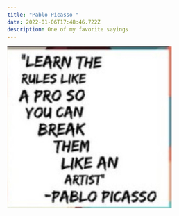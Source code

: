 ```yaml
---
title: "Pablo Picasso "
date: 2022-01-06T17:48:46.722Z
description: One of my favorite sayings
---
```

![](8e8604d9-6118-4977-a9fa-6a3ed32f288e.jpeg)